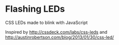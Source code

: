 Flashing LEDs
=============

CSS LEDs made to blink with JavaScript

Inspired by http://cssdeck.com/labs/css-leds and http://austinrobertson.com/blog/2013/01/30/css-led/
